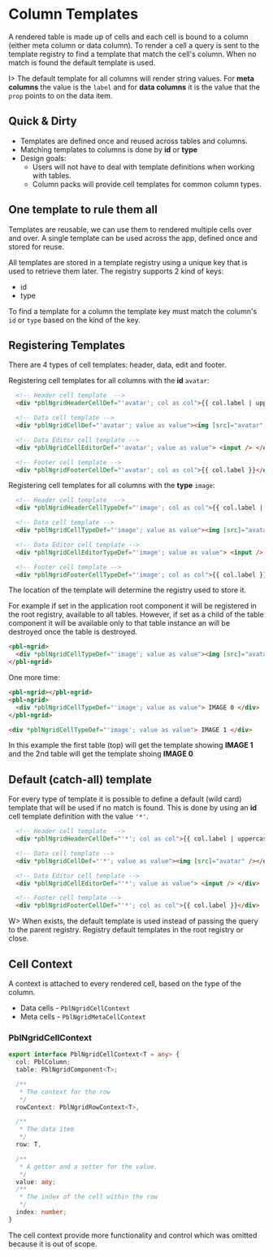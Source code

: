 # Column Templates

A rendered table is made up of cells and each cell is bound to a column (either meta column or data column).
To render a cell a query is sent to the template registry to find a template that match the cell's column. When no match is found the
default template is used.

I> The default template for all columns will render string values. For **meta columns** the value is the `label` and for **data columns**
it is the value that the `prop` points to on the data item.

## Quick & Dirty

- Templates are defined once and reused across tables and columns.
- Matching templates to columns is done by **id** or **type**
- Design goals:
  - Users will not have to deal with template definitions when working with tables.
  - Column packs will provide cell templates for common column types.

## One template to rule them all

Templates are reusable, we can use them to rendered multiple cells over and over. A single template can be used across the app, defined once and stored for reuse.

All templates are stored in a template registry using a unique key that is used to retrieve them later. The registry supports 2 kind of keys:

- id
- type

To find a template for a column the template key must match the column's `id` or `type` based on the kind of the key.

## Registering Templates

There are 4 types of cell templates: header, data, edit and footer.

Registering cell templates for all columns with the **id** `avatar`:

```html
  <!-- Header cell template  -->
  <div *pblNgridHeaderCellDef="'avatar'; col as col">{{ col.label | uppercase }}</div>

  <!-- Data cell template -->
  <div *pblNgridCellDef="'avatar'; value as value"><img [src]="avatar" /></div>

  <!-- Data Editor cell template -->
  <div *pblNgridCellEditorDef="'avatar'; value as value"> <input /> </div>

  <!-- Footer cell template -->
  <div *pblNgridFooterCellDef="'avatar'; col as col">{{ col.label }}</div>
```

Registering cell templates for all columns with the **type** `image`:

```html
  <!-- Header cell template  -->
  <div *pblNgridHeaderCellTypeDef="'image'; col as col">{{ col.label | uppercase }}</div>

  <!-- Data cell template -->
  <div *pblNgridCellTypeDef="'image'; value as value"><img [src]="avatar" /></div>

  <!-- Data Editor cell template -->
  <div *pblNgridCellEditorTypeDef="'image'; value as value"> <input /> </div>

  <!-- Footer cell template -->
  <div *pblNgridFooterCellTypeDef="'image'; col as col">{{ col.label }}</div>
```

The location of the template will determine the registry used to store it.

For example if set in the application root component it will be registered in the root registry, available to all tables. However, if
set as a child of the table component it will be available only to that table instance an will be destroyed once the table is destroyed.

```html
<pbl-ngrid>
  <div *pblNgridCellTypeDef="'image'; value as value"><img [src]="avatar" /></div>
</pbl-ngrid>
```

One more time:

```html
<pbl-ngrid></pbl-ngrid>
<pbl-ngrid>
  <div *pblNgridCellTypeDef="'image'; value as value"> IMAGE 0 </div>
</pbl-ngrid>

<div *pblNgridCellTypeDef="'image'; value as value"> IMAGE 1 </div>
```

In this example the first table (top) will get the template showing **IMAGE 1** and the 2nd table will get the template shoing **IMAGE 0**

## Default (catch-all) template

For every type of template it is possible to define a default (wild card) template that will be used if no match is found. This is done
by using an **id** cell template definition with the value `'*'`.

```html
  <!-- Header cell template  -->
  <div *pblNgridHeaderCellDef="'*'; col as col">{{ col.label | uppercase }}</div>

  <!-- Data cell template -->
  <div *pblNgridCellDef="'*'; value as value"><img [src]="avatar" /></div>

  <!-- Data Editor cell template -->
  <div *pblNgridCellEditorDef="'*'; value as value"> <input /> </div>

  <!-- Footer cell template -->
  <div *pblNgridFooterCellDef="'*'; col as col">{{ col.label }}</div>
```

W> When exists, the default template is used instead of passing the query to the parent registry. Registry default templates in the root registry or close.

## Cell Context

A context is attached to every rendered cell, based on the type of the column.

- Data cells - `PblNgridCellContext`
- Meta cells - `PblNgridMetaCellContext`

### PblNgridCellContext

```typescript
export interface PblNgridCellContext<T = any> {
  col: PblColumn;
  table: PblNgridComponent<T>;

  /**
   * The context for the row
   */
  rowContext: PblNgridRowContext<T>,

  /**
   * The data item
   */
  row: T,

  /**
   * A getter and a setter for the value.
   */
  value: any;
  /**
   * The index of the cell within the row
   */
  index: number;
}
```

The cell context provide more functionality and control which was omitted because it is out of scope.
